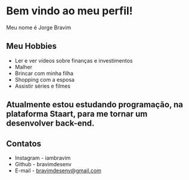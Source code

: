 # Bem vindo ao meu perfil!

Meu nome é Jorge Bravim

## Meu Hobbies
- Ler e ver vídeos sobre finanças e investimentos
- Malher
- Brincar com minha filha
- Shopping com a esposa
- Assistir séries e filmes

## Atualmente estou estudando programação, na plataforma Staart, para me tornar um desenvolver back-end.

## Contatos

- Instagram - iambravim
- Github - bravimdesenv
- E-mail - bravimdesenv@gmail.com
